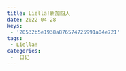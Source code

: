 ```yaml
---
title: Liella!新加四人
date: 2022-04-28
keys:
 - '20532b5e1938a876574725991a04e721'
tags:
 - Liella!
categories:
 -  日记
---
```


<img src="https://asushiny.oss-cn-guangzhou.aliyuncs.com/images/diary/newLiella.jpg" alt class="medium-zoom-image">